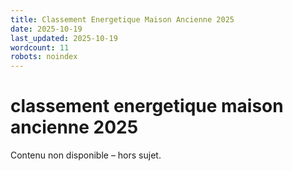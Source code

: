 ```yaml
---
title: Classement Energetique Maison Ancienne 2025
date: 2025-10-19
last_updated: 2025-10-19
wordcount: 11
robots: noindex
---
```


# classement energetique maison ancienne 2025

Contenu non disponible – hors sujet.